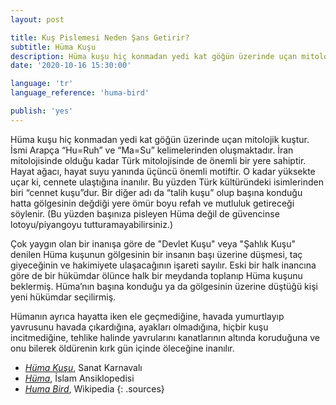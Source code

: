 ```yaml
---
layout: post

title: Kuş Pislemesi Neden Şans Getirir?
subtitle: Hüma Kuşu
description: Hüma kuşu hiç konmadan yedi kat göğün üzerinde uçan mitolojik kuştur. İsmi Arapça “Hu=Ruh” ve “Ma=Su” kelimelerinden oluşmaktadır. İran mitolojisinde olduğu kadar Türk mitolojisinde de önemli bir yere sahiptir. Hayat ağacı, hayat suyu yanında üçüncü önemli motiftir. O kadar yüksekte uçar ki, cennete ulaştığına inanılır. Bu yüzden Türk kültüründeki isimlerinden biri “cennet kuşu”dur. Bir diğer adı da “talih kuşu” olup başına konduğu hatta gölgesinin değdiği yere ömür boyu refah ve mutluluk getireceği söylenir.
date: '2020-10-16 15:30:00'

language: 'tr'
language_reference: 'huma-bird'

publish: 'yes'
---
```


Hüma kuşu hiç konmadan yedi kat göğün üzerinde uçan mitolojik kuştur. İsmi Arapça “Hu=Ruh” ve “Ma=Su” kelimelerinden oluşmaktadır. İran mitolojisinde olduğu kadar Türk mitolojisinde de önemli bir yere sahiptir. Hayat ağacı, hayat suyu yanında üçüncü önemli motiftir. O kadar yüksekte uçar ki, cennete ulaştığına inanılır. Bu yüzden Türk kültüründeki isimlerinden biri “cennet kuşu”dur. Bir diğer adı da “talih kuşu” olup başına konduğu hatta gölgesinin değdiği yere ömür boyu refah ve mutluluk getireceği söylenir. (Bu yüzden başınıza pisleyen Hüma değil de güvencinse lotoyu/piyangoyu tutturamayabilirsiniz.)

Çok yaygın olan bir inanışa göre de "Devlet Kuşu" veya "Şahlık Kuşu" denilen Hüma kuşunun gölgesinin bir insanın başı üzerine düşmesi, taç giyeceğinin ve hakimiyete ulaşacağının işareti sayılır. Eski bir halk inancına göre de bir hükümdar ölünce halk bir meydanda toplanıp Hüma kuşunu beklermiş. Hüma’nın başına konduğu ya da gölgesinin üzerine düştüğü kişi yeni hükümdar seçilirmiş.

Hümanın ayrıca hayatta iken ele geçmediğine, havada yumurtlayıp yavrusunu havada çıkardığına, ayakları olmadığına, hiçbir kuşu incitmediğine, tehlike halinde yavrularını kanatlarının altında koruduğuna ve onu bilerek öldürenin kırk gün içinde öleceğine inanılır.


+ *[Hüma Kuşu](https://www.sanatkarnavali.com/huma-kusu/)*, Sanat Karnavalı
+ *[Hüma](https://islamansiklopedisi.org.tr/huma)*, İslam Ansiklopedisi
+ *[Huma Bird](https://en.wikipedia.org/wiki/Huma_bird)*, Wikipedia
{: .sources}
